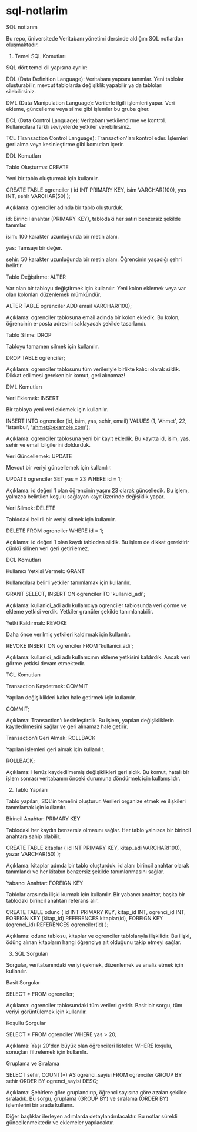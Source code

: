 # sql-notlarim
SQL notlarım

Bu repo, üniversitede Veritabanı yönetimi dersinde aldığım SQL notlardan oluşmaktadır.
1. Temel SQL Komutları

SQL dört temel dil yapısına ayrılır:

DDL (Data Definition Language): Veritabanı yapısını tanımlar. Yeni tablolar oluşturabilir, mevcut tablolarda değişiklik yapabilir ya da tabloları silebilirsiniz.

DML (Data Manipulation Language): Verilerle ilgili işlemleri yapar. Veri ekleme, güncelleme veya silme gibi işlemler bu gruba girer.

DCL (Data Control Language): Veritabanı yetkilendirme ve kontrol. Kullanıcılara farklı seviyelerde yetkiler verebilirsiniz.

TCL (Transaction Control Language): Transaction'ları kontrol eder. İşlemleri geri alma veya kesinleştirme gibi komutları içerir.

DDL Komutları

Tablo Oluşturma: CREATE

Yeni bir tablo oluşturmak için kullanılır.

CREATE TABLE ogrenciler (
    id INT PRIMARY KEY,
    isim VARCHAR(100),
    yas INT,
    sehir VARCHAR(50)
);

Açıklama: ogrenciler adında bir tablo oluşturduk.

id: Birincil anahtar (PRIMARY KEY), tablodaki her satırı benzersiz şekilde tanımlar.

isim: 100 karakter uzunluğunda bir metin alanı.

yas: Tamsayı bir değer.

sehir: 50 karakter uzunluğunda bir metin alanı. Öğrencinin yaşadığı şehri belirtir.

Tablo Değiştirme: ALTER

Var olan bir tabloyu değiştirmek için kullanılır. Yeni kolon eklemek veya var olan kolonları düzenlemek mümkündür.

ALTER TABLE ogrenciler ADD email VARCHAR(100);

Açıklama: ogrenciler tablosuna email adında bir kolon ekledik. Bu kolon, öğrencinin e-posta adresini saklayacak şekilde tasarlandı.

Tablo Silme: DROP

Tabloyu tamamen silmek için kullanılır.

DROP TABLE ogrenciler;

Açıklama: ogrenciler tablosunu tüm verileriyle birlikte kalıcı olarak sildik. Dikkat edilmesi gereken bir komut, geri alınamaz!

DML Komutları

Veri Eklemek: INSERT

Bir tabloya yeni veri eklemek için kullanılır.

INSERT INTO ogrenciler (id, isim, yas, sehir, email)
VALUES (1, 'Ahmet', 22, 'Istanbul', 'ahmet@example.com');

Açıklama: ogrenciler tablosuna yeni bir kayıt ekledik. Bu kayıtta id, isim, yas, sehir ve email bilgilerini doldurduk.

Veri Güncellemek: UPDATE

Mevcut bir veriyi güncellemek için kullanılır.

UPDATE ogrenciler SET yas = 23 WHERE id = 1;

Açıklama: id değeri 1 olan öğrencinin yaşını 23 olarak güncelledik. Bu işlem, yalnızca belirtilen koşulu sağlayan kayıt üzerinde değişiklik yapar.

Veri Silmek: DELETE

Tablodaki belirli bir veriyi silmek için kullanılır.

DELETE FROM ogrenciler WHERE id = 1;

Açıklama: id değeri 1 olan kaydı tablodan sildik. Bu işlem de dikkat gerektirir çünkü silinen veri geri getirilemez.

DCL Komutları

Kullanıcı Yetkisi Vermek: GRANT

Kullanıcılara belirli yetkiler tanımlamak için kullanılır.

GRANT SELECT, INSERT ON ogrenciler TO 'kullanici_adi';

Açıklama: kullanici_adi adlı kullanıcıya ogrenciler tablosunda veri görme ve ekleme yetkisi verdik. Yetkiler granüler şekilde tanımlanabilir.

Yetki Kaldırmak: REVOKE

Daha önce verilmiş yetkileri kaldırmak için kullanılır.

REVOKE INSERT ON ogrenciler FROM 'kullanici_adi';

Açıklama: kullanici_adi adlı kullanıcının ekleme yetkisini kaldırdık. Ancak veri görme yetkisi devam etmektedir.

TCL Komutları

Transaction Kaydetmek: COMMIT

Yapılan değişiklikleri kalıcı hale getirmek için kullanılır.

COMMIT;

Açıklama: Transaction'ı kesinleştirdik. Bu işlem, yapılan değişikliklerin kaydedilmesini sağlar ve geri alınamaz hale getirir.

Transaction'ı Geri Almak: ROLLBACK

Yapılan işlemleri geri almak için kullanılır.

ROLLBACK;

Açıklama: Henüz kaydedilmemiş değişiklikleri geri aldık. Bu komut, hatalı bir işlem sonrası veritabanını önceki durumuna döndürmek için kullanışlıdır.

2. Tablo Yapıları

Tablo yapıları, SQL'in temelini oluşturur. Verileri organize etmek ve ilişkileri tanımlamak için kullanılır.

Birincil Anahtar: PRIMARY KEY

Tablodaki her kaydın benzersiz olmasını sağlar. Her tablo yalnızca bir birincil anahtara sahip olabilir.

CREATE TABLE kitaplar (
    id INT PRIMARY KEY,
    kitap_adi VARCHAR(100),
    yazar VARCHAR(50)
);

Açıklama: kitaplar adında bir tablo oluşturduk. id alanı birincil anahtar olarak tanımlandı ve her kitabın benzersiz şekilde tanımlanmasını sağlar.

Yabancı Anahtar: FOREIGN KEY

Tablolar arasında ilişki kurmak için kullanılır. Bir yabancı anahtar, başka bir tablodaki birincil anahtarı referans alır.

CREATE TABLE odunc (
    id INT PRIMARY KEY,
    kitap_id INT,
    ogrenci_id INT,
    FOREIGN KEY (kitap_id) REFERENCES kitaplar(id),
    FOREIGN KEY (ogrenci_id) REFERENCES ogrenciler(id)
);

Açıklama: odunc tablosu, kitaplar ve ogrenciler tablolarıyla ilişkilidir. Bu ilişki, ödünç alınan kitapların hangi öğrenciye ait olduğunu takip etmeyi sağlar.

3. SQL Sorguları

Sorgular, veritabanındaki veriyi çekmek, düzenlemek ve analiz etmek için kullanılır.

Basit Sorgular

SELECT * FROM ogrenciler;

Açıklama: ogrenciler tablosundaki tüm verileri getirir. Basit bir sorgu, tüm veriyi görüntülemek için kullanılır.

Koşullu Sorgular

SELECT * FROM ogrenciler WHERE yas > 20;

Açıklama: Yaşı 20'den büyük olan öğrencileri listeler. WHERE koşulu, sonuçları filtrelemek için kullanılır.

Gruplama ve Sıralama

SELECT sehir, COUNT(*) AS ogrenci_sayisi
FROM ogrenciler
GROUP BY sehir
ORDER BY ogrenci_sayisi DESC;

Açıklama: Şehirlere göre gruplandırıp, öğrenci sayısına göre azalan şekilde sıraladık. Bu sorgu, gruplama (GROUP BY) ve sıralama (ORDER BY) işlemlerini bir arada kullanır.

Diğer başlıklar ilerleyen adımlarda detaylandırılacaktır. Bu notlar sürekli güncellenmektedir ve eklemeler yapılacaktır.

